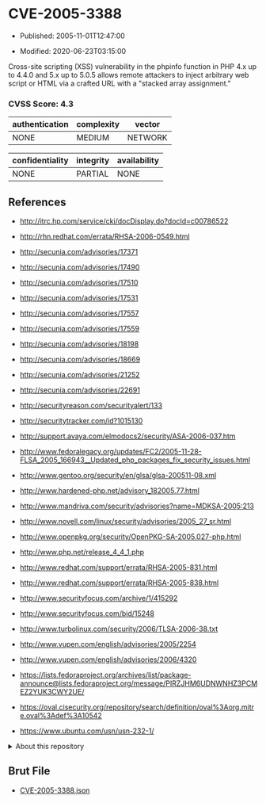 # CVE-2005-3388

- Published: 2005-11-01T12:47:00

- Modified: 2020-06-23T03:15:00

Cross-site scripting (XSS) vulnerability in the phpinfo function in PHP 4.x up to 4.4.0 and 5.x up to 5.0.5 allows remote attackers to inject arbitrary web script or HTML via a crafted URL with a "stacked array assignment."

### CVSS Score: **4.3**

| authentication | complexity | vector |
| --- | --- | --- |
| NONE | MEDIUM | NETWORK |

| confidentiality | integrity | availability |
| --- | --- | --- |
| NONE | PARTIAL | NONE |

## References

* http://itrc.hp.com/service/cki/docDisplay.do?docId=c00786522

* http://rhn.redhat.com/errata/RHSA-2006-0549.html

* http://secunia.com/advisories/17371

* http://secunia.com/advisories/17490

* http://secunia.com/advisories/17510

* http://secunia.com/advisories/17531

* http://secunia.com/advisories/17557

* http://secunia.com/advisories/17559

* http://secunia.com/advisories/18198

* http://secunia.com/advisories/18669

* http://secunia.com/advisories/21252

* http://secunia.com/advisories/22691

* http://securityreason.com/securityalert/133

* http://securitytracker.com/id?1015130

* http://support.avaya.com/elmodocs2/security/ASA-2006-037.htm

* http://www.fedoralegacy.org/updates/FC2/2005-11-28-FLSA_2005_166943__Updated_php_packages_fix_security_issues.html

* http://www.gentoo.org/security/en/glsa/glsa-200511-08.xml

* http://www.hardened-php.net/advisory_182005.77.html

* http://www.mandriva.com/security/advisories?name=MDKSA-2005:213

* http://www.novell.com/linux/security/advisories/2005_27_sr.html

* http://www.openpkg.org/security/OpenPKG-SA-2005.027-php.html

* http://www.php.net/release_4_4_1.php

* http://www.redhat.com/support/errata/RHSA-2005-831.html

* http://www.redhat.com/support/errata/RHSA-2005-838.html

* http://www.securityfocus.com/archive/1/415292

* http://www.securityfocus.com/bid/15248

* http://www.turbolinux.com/security/2006/TLSA-2006-38.txt

* http://www.vupen.com/english/advisories/2005/2254

* http://www.vupen.com/english/advisories/2006/4320

* https://lists.fedoraproject.org/archives/list/package-announce@lists.fedoraproject.org/message/PIRZJHM6UDNWNHZ3PCMEZ2YUK3CWY2UE/

* https://oval.cisecurity.org/repository/search/definition/oval%3Aorg.mitre.oval%3Adef%3A10542

* https://www.ubuntu.com/usn/usn-232-1/

<details>
<summary>About this repository</summary> 

  This repository is part of the project [Live Hack CVE](https://github.com/Live-Hack-CVE). Main website can be found [www.live-hack.org](https://www.live-hack.org) 
  
  Made by [Sn0wAlice](https://github.com/Sn0wAlice) for the people that care about security and need to have a feed of the latest CVEs. Hope you enjoy it, don't forget to star the repo and follow me on [Twitter](https://twitter.com/Sn0wAlice) and [Github](https://github.com/Sn0wAlice). And that is my [personnal website](https://www.alice-snow.me/)

  - [Home Page](https://github.com/Live-Hack-CVE)
  - [Framework](https://github.com/Live-Hack-CVE/cve-framework)
  - [CVE database](https://github.com/Live-Hack-CVE/full_database)
  - [Changelog](https://github.com/Live-Hack-CVE/Changelog)
</details>

## Brut File

* [CVE-2005-3388.json](https://raw.githubusercontent.com/Live-Hack-CVE/full_database/main/cves/2005/CVE-2005-3388.json)

